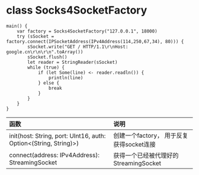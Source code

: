 class Socks4SocketFactory
=========================

```cangjie
main() {
    var factory = Socks4SocketFactory("127.0.0.1", 18000)
    try (sSocket = factory.connect(IPSocketAddress(IPv4Address(114,250,67,34), 80))) {
        sSocket.write("GET / HTTP/1.1\r\nHost: google.cn\r\n\r\n".toArray())
        sSocket.flush()
        let reader = StringReader(sSocket)
        while (true) {
            if (let Some(line) <- reader.readln()) {
                println(line)
            } else {
                break
            }
        }
    }
}
```


| 函数 | 说明 |
| :-- | :-- |
| init(host: String, port: UInt16, auth: Option<(String, String)>) | 创建一个factory， 用于反复获得socket连接 |
| connect(address: IPv4Address): StreamingSocket | 获得一个已经被代理好的 StreamingSocket |

